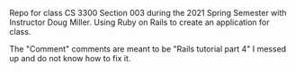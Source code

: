 Repo for class CS 3300 Section 003 during the 2021 Spring Semester with Instructor Doug Miller. Using Ruby on Rails to create an application for class.

The "Comment" comments are meant to be "Rails tutorial part 4" I messed up and do not know how to fix it.

